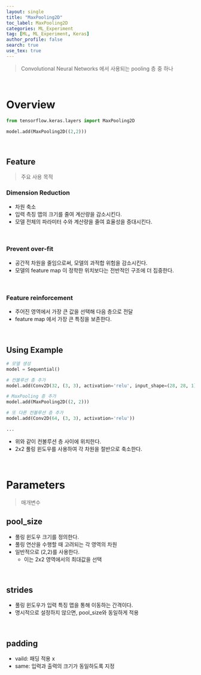 ```yaml
---
layout: single
title: "MaxPooling2D"
toc_label: MaxPooling2D
categories: ML_Experiment
tag: [ML, ML_Experiment, Keras]
author_profile: false
search: true
use_tex: true
---
```


> Convolutional Neural Networks 에서 사용되는 pooling 층 중 하나

<br>

# Overview

```python
from tensorflow.keras.layers import MaxPooling2D

model.add(MaxPooling2D((2,2)))
```

<br>

## Feature

> 주요 사용 목적

### Dimension Reduction
- 차원 축소
- 입력 측징 맵의 크기를 줄여 계산량을 감소시킨다.
- 모델 전체의 파라미터 수와 계산량을 줄여 효율성을 증대시킨다.

<br>

### Prevent over-fit
- 공간적 차원을 줄임으로써, 모델의 과적합 위험을 감소시킨다.
- 모델의 feature map 이 정학한 위치보다는 전반적인 구조에 더 집중한다.

<br>

### Feature reinforcement
- 주어진 영역에서 가장 큰 값을 선택해 다음 층으로 전달
- feature map 에서 가장 큰 특징을 보존한다.


<br>

## Using Example

```python
# 모델 생성
model = Sequential()

# 컨볼루션 층 추가
model.add(Conv2D(32, (3, 3), activation='relu', input_shape=(28, 28, 1)))

# MaxPooling 층 추가
model.add(MaxPooling2D((2, 2)))

# 또 다른 컨볼루션 층 추가
model.add(Conv2D(64, (3, 3), activation='relu'))

...
```

- 위와 같이 컨볼루션 층 사이에 위치한다.
- 2x2 풀링 윈도우를 사용하여 각 차원을 절반으로 축소한다.

<br>

# Parameters

> 매개변수

## pool_size
- 풀링 윈도우 크기를 정의한다.
- 풀링 연산을 수행할 때 고려되는 각 영역의 차원
- 일반적으로 (2,2)를 사용한다.
  - 이는 2x2 영역에서의 최대값을 선택

<br>

## strides
- 풀링 윈도우가 입력 특징 맵을 통해 이동하는 간격이다.
- 명시적으로 설정하지 않으면, pool_size와 동일하게 적용

<br>

## padding
- vaild: 패딩 적용 x
- same: 입력과 출력의 크기가 동일하도록 지정